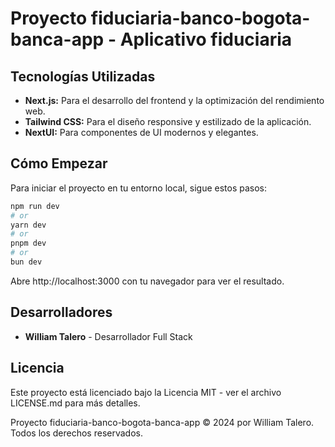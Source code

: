 # Proyecto fiduciaria-banco-bogota-banca-app - Aplicativo fiduciaria

## Tecnologías Utilizadas

- **Next.js:** Para el desarrollo del frontend y la optimización del rendimiento web.
- **Tailwind CSS:** Para el diseño responsive y estilizado de la aplicación.
- **NextUI:** Para componentes de UI modernos y elegantes.

## Cómo Empezar

Para iniciar el proyecto en tu entorno local, sigue estos pasos:

```bash
npm run dev
# or
yarn dev
# or
pnpm dev
# or
bun dev
```

Abre http://localhost:3000 con tu navegador para ver el resultado.

## Desarrolladores

- **William Talero** - Desarrollador Full Stack

## Licencia

Este proyecto está licenciado bajo la Licencia MIT - ver el archivo LICENSE.md para más detalles.

Proyecto fiduciaria-banco-bogota-banca-app © 2024 por William Talero. Todos los derechos reservados.